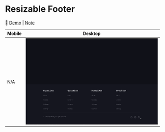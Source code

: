 # Resizable Footer

🔗 [Demo](https://kris-lu-dev.github.io/ASMR-Web-Design-to-HTML-Exercises/08-Resizable-Footer/) \| [Note]()

| Mobile | Desktop                                  |
| ------ | ---------------------------------------- |
| N/A    | <img src="Screenshot.gif" height="280"/> |
